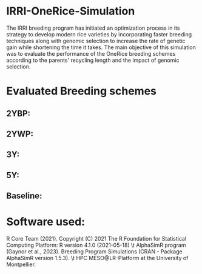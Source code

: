 # IRRI-OneRice-Simulation
The IRRI breeding program has initiated an optimization process in its strategy to develop modern rice varieties by incorporating faster breeding techniques along with genomic selection to increase the rate of genetic gain while shortening the time it takes.
The main objective of this simulation was to evaluate the performance of the OneRice breeding schemes according to the parents' recycling length and the impact of genomic selection.

# Evaluated Breeding schemes
## 2YBP:

## 2YWP: 

## 3Y: 

## 5Y: 

## Baseline: 


# Software used:
R Core Team (2021). Copyright (C) 2021 The R Foundation for Statistical Computing Platform: R version 4.1.0 (2021-05-18) \t
AlphaSimR program (Gaynor et al., 2023). Breeding Program Simulations (CRAN - Package AlphaSimR version 1.5.3). \t
HPC MESO@LR-Platform at the University of Montpellier.

